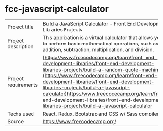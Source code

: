 # fcc-javascript-calculator
 
||                              |
| ---------- | ---------------------------------------- |
| Project title    | Build a JavaScript Calculator - Front End Development Libraries Projects |
| Project description    | This application is a virtual calculator that allows you to perform basic mathematical operations, such as addition, subtraction, multiplication, and division.  |
| Project requirements  | [https://www.freecodecamp.org/learn/front-end-development-libraries/front-end-development-libraries-projects/build-a-random-quote-machine](https://www.freecodecamp.org/learn/front-end-development-libraries/front-end-development-libraries-projects/build-a-javascript-calculator)https://www.freecodecamp.org/learn/front-end-development-libraries/front-end-development-libraries-projects/build-a-javascript-calculator |
| Techs used    | React, Redux, Bootstrap and CSS w/ Sass compiler |
| Source   | https://www.freecodecamp.org/ |
